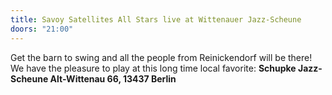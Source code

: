 ```yaml
---
title: Savoy Satellites All Stars live at Wittenauer Jazz-Scheune
doors: "21:00"
---
```

Get the barn to swing and all the people from Reinickendorf will be there! We have the pleasure to play at this long time local favorite: **Schupke Jazz-Scheune Alt-Wittenau 66, 13437 Berlin**